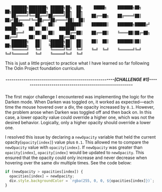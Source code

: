 ```
   ███████╗████████╗ ██████╗██╗  ██╗     █████╗     ███████╗██╗  ██╗███████╗████████╗ ██████╗██╗  ██╗
   ██╔════╝╚══██╔══╝██╔════╝██║  ██║    ██╔══██╗    ██╔════╝██║ ██╔╝██╔════╝╚══██╔══╝██╔════╝██║  ██║
   █████╗     ██║   ██║     ███████║    ███████║    ███████╗█████╔╝ █████╗     ██║   ██║     ███████║
   ██╔══╝     ██║   ██║     ██╔══██║    ██╔══██║    ╚════██║██╔═██╗ ██╔══╝     ██║   ██║     ██╔══██║
   ███████╗   ██║   ╚██████╗██║  ██║    ██║  ██║    ███████║██║  ██╗███████╗   ██║   ╚██████╗██║  ██║
   ╚══════╝   ╚═╝    ╚═════╝╚═╝  ╚═╝    ╚═╝  ╚═╝    ╚══════╝╚═╝  ╚═╝╚══════╝   ╚═╝    ╚═════╝╚═╝  ╚═╝

```

This is just a little project to practice what I have learned so far following The Odin Project foundation curriculum.

<div align="center"> 
  <h5>-------------------------------------------------------&#91;CHALLENGE #1&#93;--------------------------------------------------------</h5>
</div>

The first major challenge I encountered was implementing the logic for the Darken mode. When Darken was
toggled on, it worked as expected—each time the mouse hovered over a div, the opacity increased by `0.1`.
However, the problem arose when Darken was toggled off and then back on. In this case, a lower opacity
value could override a higher one, which was not the desired behavior. Logically, only a higher opacity
should override a lower one.

I resolved this issue by declaring a `newOpacity` variable that held the current opacity(`opacity[index]`)
value plus `0.1`. This allowed me to compare the `newOpacity` value with `opacity[index]`. If `newOpacity`
was greater than `opacity[index]`, `opacity[index]` would be updated to `newOpacity`. This ensured that
the opacity could only increase and never decrease when hovering over the same div multiple times.
See the code below:

```js
if (newOpacity > opacities[index]) {
  opacities[index] = newOpacity;
  div.style.backgroundColor = `rgba(255, 0, 0, ${opacities[index]})`;
}
```
